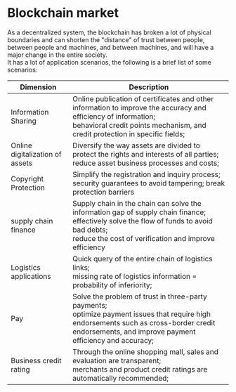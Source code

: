 # Blockchain market

As a decentralized system, the blockchain has broken a lot of physical boundaries and can shorten the "distance" of trust between people, between people and machines, and between machines, and will have a major change in the entire society.  
It has a lot of application scenarios, the following is a brief list of some scenarios:  

|  Dimension   | Description  |
|  ----  | ----  |
|Information Sharing |Online publication of certificates and other information to improve the accuracy and efficiency of information;<br>behavioral credit points mechanism, and credit protection in specific fields;|
|Online digitalization of assets|Diversify the way assets are divided to protect the rights and interests of all parties;<br>reduce asset business processes and costs;|
|Copyright Protection|Simplify the registration and inquiry process;<br>security guarantees to avoid tampering; break protection barriers|
|supply chain finance|Supply chain in the chain can solve the information gap of supply chain finance;<br>effectively solve the flow of funds to avoid bad debts;<br>reduce the cost of verification and improve efficiency|
|Logistics applications|Quick query of the entire chain of logistics links;<br>missing rate of logistics information = probability of inferiority;|
|Pay|Solve the problem of trust in three-party payments;<br>optimize payment issues that require high endorsements such as cross-border credit endorsements, and improve payment efficiency and accuracy;|
|Business credit rating|Through the online shopping mall, sales and evaluation are transparent;<br>merchants and product credit ratings are automatically recommended;|

